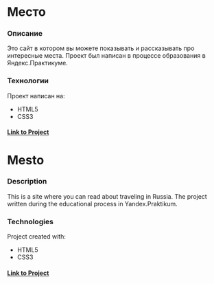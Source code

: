 # Место

### Описание

Это сайт в котором вы можете показывать и рассказывать про интересные места.
Проект был написан в процессе образования в Яндекс.Практикуме.

### Технологии

Проект написан на:

* HTML5
* CSS3

#### [Link to Project](https://vakhundzada.github.io/mesto-project/index.html)
###
# Mesto

### Description

This is a site where you can read about traveling in Russia.
The project written during the educational process in Yandex.Praktikum.

### Technologies

Project created with:

* HTML5
* CSS3

#### [Link to Project](https://vakhundzada.github.io/mesto-project/index.html)
